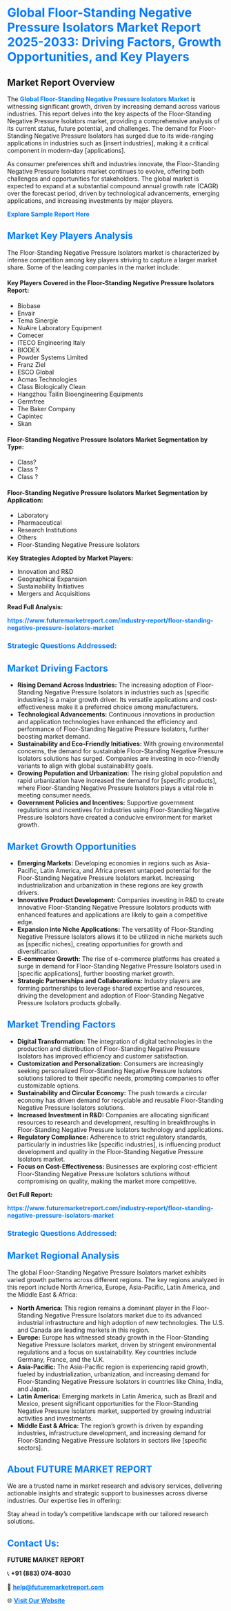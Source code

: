 <h1 style="color: #007BFF;">Global Floor-Standing Negative Pressure Isolators Market Report 2025-2033: Driving Factors, Growth Opportunities, and Key Players</h1>

<section id="overview">
<h2>Market Report Overview</h2>
<p>The <a href="https://www.futuremarketreport.com/industry-report/floor-standing-negative-pressure-isolators-market" style="color: #007BFF; text-decoration: none;"><strong>Global Floor-Standing Negative Pressure Isolators Market</strong></a> is witnessing significant growth, driven by increasing demand across various industries. This report delves into the key aspects of the Floor-Standing Negative Pressure Isolators market, providing a comprehensive analysis of its current status, future potential, and challenges. The demand for Floor-Standing Negative Pressure Isolators has surged due to its wide-ranging applications in industries such as [insert industries], making it a critical component in modern-day [applications].</p>
<p>As consumer preferences shift and industries innovate, the Floor-Standing Negative Pressure Isolators market continues to evolve, offering both challenges and opportunities for stakeholders. The global market is expected to expand at a substantial compound annual growth rate (CAGR) over the forecast period, driven by technological advancements, emerging applications, and increasing investments by major players.</p>
</section>

<section id="overview">
<p><a href="https://www.futuremarketreport.com/request-sample/reportId=128745" style="color: #007BFF; text-decoration: none;"><strong>Explore Sample Report Here</strong></a></p>
</section>

<section id="key-players">
<h2 style="color: #007BFF;">Market Key Players Analysis</h2>
<p>The Floor-Standing Negative Pressure Isolators market is characterized by intense competition among key players striving to capture a larger market share. Some of the leading companies in the market include:</p>
<h4>Key Players Covered in the Floor-Standing Negative Pressure Isolators Report:</h4>
<ul><li>Biobase</li><li>Envair</li><li>Tema Sinergie</li><li>NuAire Laboratory Equipment</li><li>Comecer</li><li>ITECO Engineering Italy</li><li>BIODEX</li><li>Powder Systems Limited</li><li>Franz Ziel</li><li>ESCO Global</li><li>Acmas Technologies</li><li>Class Biologically Clean</li><li>Hangzhou Tailin Bioengineering Equipments</li><li>Germfree</li><li>The Baker Company</li><li>Capintec</li><li>Skan</li></ul>
<h4>Floor-Standing Negative Pressure Isolators Market Segmentation by Type:</h4>
<ul><li>Class?</li><li>Class ?</li><li>Class ?</li></ul>

<h4>Floor-Standing Negative Pressure Isolators Market Segmentation by Application:</h4>
<ul><li>Laboratory</li><li>Pharmaceutical</li><li>Research Institutions</li><li>Others</li><li>Floor-Standing Negative Pressure Isolators</li></ul>
<p><strong>Key Strategies Adopted by Market Players:</strong></p>
<ul>
<li>Innovation and R&D</li>
<li>Geographical Expansion</li>
<li>Sustainability Initiatives</li>
<li>Mergers and Acquisitions</li>
</ul>
</section>

<section>
<p><strong>Read Full Analysis: </strong></p><a href="https://www.futuremarketreport.com/industry-report/floor-standing-negative-pressure-isolators-market" style="color: #007BFF; text-decoration: none;"><strong>https://www.futuremarketreport.com/industry-report/floor-standing-negative-pressure-isolators-market</strong></a>
<h3 style="color: #007BFF;">Strategic Questions Addressed:</h3>
</section>

<section id="driving-factors">
<h2 style="color: #007BFF;">Market Driving Factors</h2>
<ul>
<li><strong>Rising Demand Across Industries:</strong> The increasing adoption of Floor-Standing Negative Pressure Isolators in industries such as [specific industries] is a major growth driver. Its versatile applications and cost-effectiveness make it a preferred choice among manufacturers.</li>
<li><strong>Technological Advancements:</strong> Continuous innovations in production and application technologies have enhanced the efficiency and performance of Floor-Standing Negative Pressure Isolators, further boosting market demand.</li>
<li><strong>Sustainability and Eco-Friendly Initiatives:</strong> With growing environmental concerns, the demand for sustainable Floor-Standing Negative Pressure Isolators solutions has surged. Companies are investing in eco-friendly variants to align with global sustainability goals.</li>
<li><strong>Growing Population and Urbanization:</strong> The rising global population and rapid urbanization have increased the demand for [specific products], where Floor-Standing Negative Pressure Isolators plays a vital role in meeting consumer needs.</li>
<li><strong>Government Policies and Incentives:</strong> Supportive government regulations and incentives for industries using Floor-Standing Negative Pressure Isolators have created a conducive environment for market growth.</li>
</ul>
</section>

<section id="growth-opportunities">
<h2 style="color: #007BFF;">Market Growth Opportunities</h2>
<ul>
<li><strong>Emerging Markets:</strong> Developing economies in regions such as Asia-Pacific, Latin America, and Africa present untapped potential for the Floor-Standing Negative Pressure Isolators market. Increasing industrialization and urbanization in these regions are key growth drivers.</li>
<li><strong>Innovative Product Development:</strong> Companies investing in R&D to create innovative Floor-Standing Negative Pressure Isolators products with enhanced features and applications are likely to gain a competitive edge.</li>
<li><strong>Expansion into Niche Applications:</strong> The versatility of Floor-Standing Negative Pressure Isolators allows it to be utilized in niche markets such as [specific niches], creating opportunities for growth and diversification.</li>
<li><strong>E-commerce Growth:</strong> The rise of e-commerce platforms has created a surge in demand for Floor-Standing Negative Pressure Isolators used in [specific applications], further boosting market growth.</li>
<li><strong>Strategic Partnerships and Collaborations:</strong> Industry players are forming partnerships to leverage shared expertise and resources, driving the development and adoption of Floor-Standing Negative Pressure Isolators products globally.</li>
</ul>
</section>

<section id="trending-factors">
<h2 style="color: #007BFF;">Market Trending Factors</h2>
<ul>
<li><strong>Digital Transformation:</strong> The integration of digital technologies in the production and distribution of Floor-Standing Negative Pressure Isolators has improved efficiency and customer satisfaction.</li>
<li><strong>Customization and Personalization:</strong> Consumers are increasingly seeking personalized Floor-Standing Negative Pressure Isolators solutions tailored to their specific needs, prompting companies to offer customizable options.</li>
<li><strong>Sustainability and Circular Economy:</strong> The push towards a circular economy has driven demand for recyclable and reusable Floor-Standing Negative Pressure Isolators solutions.</li>
<li><strong>Increased Investment in R&D:</strong> Companies are allocating significant resources to research and development, resulting in breakthroughs in Floor-Standing Negative Pressure Isolators technology and applications.</li>
<li><strong>Regulatory Compliance:</strong> Adherence to strict regulatory standards, particularly in industries like [specific industries], is influencing product development and quality in the Floor-Standing Negative Pressure Isolators market.</li>
<li><strong>Focus on Cost-Effectiveness:</strong> Businesses are exploring cost-efficient Floor-Standing Negative Pressure Isolators solutions without compromising on quality, making the market more competitive.</li>
</ul>
</section>

<section>
<p><strong>Get Full Report: </strong></p><a href="https://www.futuremarketreport.com/industry-report/floor-standing-negative-pressure-isolators-market" style="color: #007BFF; text-decoration: none;"><strong>https://www.futuremarketreport.com/industry-report/floor-standing-negative-pressure-isolators-market</strong></a>
<h3 style="color: #007BFF;">Strategic Questions Addressed:</h3>
</section>


<section id="regional-analysis">
<h2 style="color: #007BFF;">Market Regional Analysis</h2>
<p>The global Floor-Standing Negative Pressure Isolators market exhibits varied growth patterns across different regions. The key regions analyzed in this report include North America, Europe, Asia-Pacific, Latin America, and the Middle East & Africa:</p>
<ul>
<li><strong>North America:</strong> This region remains a dominant player in the Floor-Standing Negative Pressure Isolators market due to its advanced industrial infrastructure and high adoption of new technologies. The U.S. and Canada are leading markets in this region.</li>
<li><strong>Europe:</strong> Europe has witnessed steady growth in the Floor-Standing Negative Pressure Isolators market, driven by stringent environmental regulations and a focus on sustainability. Key countries include Germany, France, and the U.K.</li>
<li><strong>Asia-Pacific:</strong> The Asia-Pacific region is experiencing rapid growth, fueled by industrialization, urbanization, and increasing demand for Floor-Standing Negative Pressure Isolators in countries like China, India, and Japan.</li>
<li><strong>Latin America:</strong> Emerging markets in Latin America, such as Brazil and Mexico, present significant opportunities for the Floor-Standing Negative Pressure Isolators market, supported by growing industrial activities and investments.</li>
<li><strong>Middle East & Africa:</strong> The region’s growth is driven by expanding industries, infrastructure development, and increasing demand for Floor-Standing Negative Pressure Isolators in sectors like [specific sectors].</li>
</ul>
</section>

<footer>
<h2 style="color: #007BFF;">About FUTURE MARKET REPORT</h2>
<p>We are a trusted name in market research and advisory services, delivering actionable insights and strategic support to businesses across diverse industries. Our expertise lies in offering:</p>

<p>Stay ahead in today’s competitive landscape with our tailored research solutions.</p>

<h2 style="color: #007BFF;">Contact Us:</h2>
<p><strong>FUTURE MARKET REPORT</strong></p>
<p>📞 <strong>+91 (883) 074-8030</strong></p>
<p>📧 <strong><a href="mailto:help@futuremarketreport.com" style="color: #007BFF;">help@futuremarketreport.com</a></strong></p>
<p>🌐 <strong><a href="https://www.futuremarketreport.com/" style="color: #007BFF;">Visit Our Website</a></strong></p>
</footer>